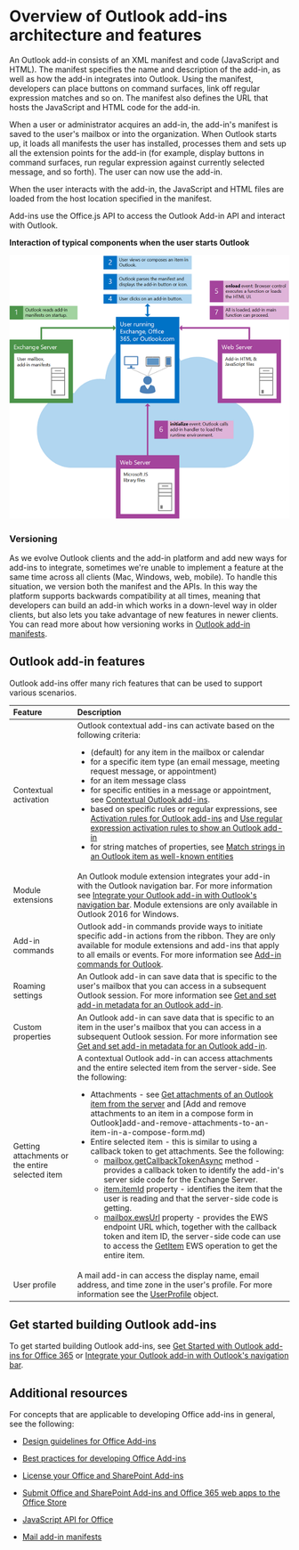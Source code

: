 
# Overview of Outlook add-ins architecture and features

An Outlook add-in consists of an XML manifest and code (JavaScript and HTML). The manifest specifies the name and description of the add-in, as well as how the add-in integrates into Outlook. Using the manifest, developers can place buttons on command surfaces, link off regular expression matches and so on. The manifest also defines the URL that hosts the JavaScript and HTML code for the add-in.

When a user or administrator acquires an add-in, the add-in's manifest is saved to the user's mailbox or into the organization. When Outlook starts up, it loads all manifests the user has installed, processes them and sets up all the extension points for the add-in (for example, display buttons in command surfaces, run regular expression against currently selected message, and so forth). The user can now use the add-in.

When the user interacts with the add-in, the JavaScript and HTML files are loaded from the host location specified in the manifest.

Add-ins use the Office.js API to access the Outlook Add-in API and interact with Outlook.


**Interaction of typical components when the user starts Outlook**

![Flow of events when starting Outlook mail app](../../images/olowawecon15_LoadingDOMAgaveRuntime.png)
### Versioning

As we evolve Outlook clients and the add-in platform and add new ways for add-ins to integrate, sometimes we're unable to implement a feature at the same time across all clients (Mac, Windows, web, mobile). To handle this situation, we version both the manifest and the APIs. In this way the platform supports backwards compatibility at all times, meaning that developers can build an add-in which works in a down-level way in older clients, but also lets you take advantage of new features in newer clients. You can read more about how versioning works in [Outlook add-in manifests](/manifests/manifests.md).


## Outlook add-in features

Outlook add-ins offer many rich features that can be used to support various scenarios.



|**Feature**|**Description**|
|:-----|:-----|
|Contextual activation|Outlook contextual add-ins can activate based on the following criteria:<ul><li>(default) for any item in the mailbox or calendar</li><li>for a specific item type (an email message, meeting request message, or appointment)</li><li>for an item message class</li><li>for specific entities in a message or appointment, see [Contextual Outlook add-ins](contextual-outlook-add-ins.md).</li><li>based on specific rules or regular expressions, see [Activation rules for Outlook add-ins](manifests/activation-rules.md) and [Use regular expression activation rules to show an Outlook add-in](use-regular-expressions-to-show-an-outlook-add-in.md)</li><li>for string matches of properties, see [Match strings in an Outlook item as well-known entities](match-strings-in-an-item-as-well-known-entities.md)</li></ul>|
|Module extensions|An Outlook module extension integrates your add-in with the Outlook navigation bar. For more information see [Integrate your Outlook add-in with Outlook's navigation bar](../outlook/extension-module-outlook-add-ins.md). Module extensions are only available in Outlook 2016 for Windows.|
|Add-in commands|Outlook add-in commands provide ways to initiate specific add-in actions from the ribbon. They are only available for module extensions and add-ins that apply to all emails or events. For more information see [Add-in commands for Outlook](../outlook/add-in-commands-for-outlook.md). |
|Roaming settings|An Outlook add-in can save data that is specific to the user's mailbox that you can access in a subsequent Outlook session. For more information see [Get and set add-in metadata for an Outlook add-in](../outlook/metadata-for-an-outlook-add-in.md). |
|Custom properties|An Outlook add-in can save data that is specific to an item in the user's mailbox that you can access in a subsequent Outlook session. For more information see [Get and set add-in metadata for an Outlook add-in](../outlook/metadata-for-an-outlook-add-in.md).|
|Getting attachments or the entire selected item|A contextual Outlook add-in can access attachments and the entire selected item from the server-side. See the following:<ul><li>Attachments - see [Get attachments of an Outlook item from the server](get-attachments-of-an-outlook-item.md) and [Add and remove attachments to an item in a compose form in Outlook]add-and-remove-attachments-to-an-item-in-a-compose-form.md)</li><li>Entire selected item - this is similar to using a callback token to get attachments. See the following:<ul><li>[mailbox.getCallbackTokenAsync](../../reference/outlook/Office.context.mailbox.md#getcallbacktokenasynccallback-usercontext) method - provides a callback token to identify the add-in's server side code for the Exchange Server.</li><li>[item.itemId](../../reference/outlook/Office.context.mailbox.item.md#nullable-itemid-string) property - identifies the item that the user is reading and that the server-side code is getting.</li><li>[mailbox.ewsUrl](../../reference/outlook/Office.context.mailbox.md#ewsurl-string) property - provides the EWS endpoint URL which, together with the callback token and item ID, the server-side code can use to access the [GetItem](http://msdn.microsoft.com/en-us/library/e3590b8b-c2a7-4dad-a014-6360197b68e4(Office.15).aspx) EWS operation to get the entire item.</li></ul></li></ul>|
|User profile|A mail add-in can access the display name, email address, and time zone in the user's profile. For more information see the [UserProfile](../../reference/outlook/Office.context.mailbox.userProfile.md) object.|

## Get started building Outlook add-ins

To get started building Outlook add-ins, see [Get Started with Outlook add-ins for Office 365](https://dev.outlook.com/MailAppsGettingStarted/GetStarted.aspx) or [Integrate your Outlook add-in with Outlook's navigation bar](../outlook/extension-module-outlook-add-ins.md).


## Additional resources

For concepts that are applicable to developing Office add-ins in general, see the following:

- [Design guidelines for Office Add-ins](../../docs/design/add-in-design.md)

- [Best practices for developing Office Add-ins](../../docs/design/add-in-development-best-practices.md)

- [License your Office and SharePoint Add-ins](http://msdn.microsoft.com/library/3e0e8ff6-66d6-44ff-b0c2-59108ebd9181%28Office.15%29.aspx)

- [Submit Office and SharePoint Add-ins and Office 365 web apps to the Office Store](http://msdn.microsoft.com/library/ff075782-1303-4517-91cc-b3d730e9b9ae%28Office.15%29.aspx)

- [JavaScript API for Office](http://msdn.microsoft.com/EN-US/library/fp142185%28v=office.15%29.aspx(Office.15).aspx)

- [Mail add-in manifests](../outlook/manifests/manifests.md)

